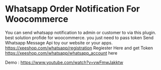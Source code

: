 # Whatsapp Order Notification For Woocommerce

You can send whatsapp notification to admin or customer to via this plugin. best solution profide for woocommerce. you just need to pass token 
Send Whatsapp Message Api toy our website or your apps.
https://xeeshop.com/whatsapp/registration Regiester Here and get Token https://xeeshop.com/whatsapp/whatsapp_account here

Demo : https://www.youtube.com/watch?v=vwFmwJakktw
